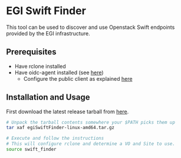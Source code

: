 # EGI Swift Finder
This tool can be used to discover and use Openstack Swift endpoints provided by the EGI infrastructure.

## Prerequisites
- Have rclone installed
- Have oidc-agent installed (see [here](https://indigo-dc.gitbook.io/oidc-agent/installation))
	- Configure the public client as explained [here](https://indigo-dc.gitbook.io/oidc-agent/user/oidc-gen/provider/egi)

## Installation and Usage
First download the latest release tarball from [here](https://github.com/lburgey/egiSwiftFinder/releases).

```bash
# Unpack the tarball contents somewhere your $PATH picks them up
tar xaf egiSwiftFinder-linux-amd64.tar.gz

# Execute and follow the instructions
# This will configure rclone and determine a VO and Site to use.
source swift_finder
```
